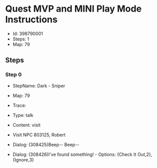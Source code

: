 # Quest MVP and MINI Play Mode Instructions

- Id: 398790001
- Steps: 1
- Map: 79

## Steps

### Step 0
- StepName:  Dark - Sniper
- Map:  79
- Trace:  
- Type:  talk
- Content:  visit
- Visit NPC 803125, Robert

- Dialog: (308425)Beep-- Beep--
- Dialog: (308426)I've found something! - Options: {Check It Out,2},{Ignore,3}


